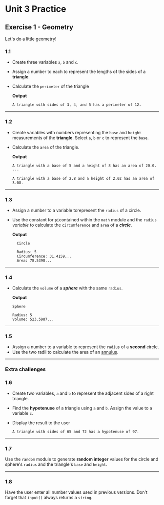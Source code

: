 # Unit 3 Practice

## **Exercise 1 - Geometry**

Let's do a little geometry!

### **1.1**

- Create three variables `a`, `b` and `c`.

- Assign a number to each to represent the lengths of the sides of a **triangle**.

- Calculate the `perimeter` of the triangle

  **Output**

      A triangle with sides of 3, 4, and 5 has a perimeter of 12.
---

### **1.2**

- Create variables with numbers representing the `base` and `height` measurements of the **triangle**. Select `a`, `b` or `c` to represent the `base`.

- Calculate the `area` of the triangle.

  **Output**

      A triangle with a base of 5 and a height of 8 has an area of 20.0.      
      ---

      A triangle with a base of 2.8 and a height of 2.02 has an area of 3.08.
---

### **1.3**

- Assign a number to a variable torepresent the `radius` of a circle.
- Use the constant for `pi`contained within the `math` module and the `radius` *variable* to calculate the `circumference` and `area` of a ***circle***.

  **Output**
                
        Circle

        Radius: 5
        Circumference: 31.4159...
        Area: 78.5398...
---

### **1.4**

- Calculate the `volume` of a ***sphere*** with the same `radius`.

  **Output**

      Sphere
      
      Radius: 5
      Volume: 523.5987...
---

### **1.5**

- Assign a number to a variable to represent the `radius` of a **second** circle.
- Use the two radii to calculate the area of an  [annulus](https://www.google.com/search?q=annulus%20area).
---


### **Extra challenges**

### **1.6**

- Create two variables, `a` and `b` to represent the adjacent sides of a right triangle.

- Find the **hypotenuse** of a triangle using `a` and `b`. Assign the value to a variable `c`.

- Display the result to the user

      A triangle with sides of 65 and 72 has a hypotenuse of 97.
---

### **1.7**

Use the `random` module to generate **random integer** values for the circle and sphere's `radius` and the triangle's `base` and `height`.

---

### **1.8**

Have the user enter all number values used in previous versions. Don't forget that `input()` always returns a `string`.
